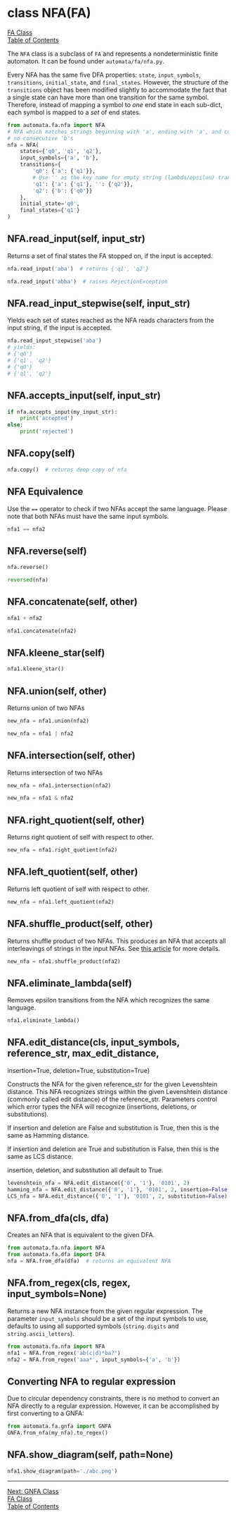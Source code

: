 # class NFA(FA)

[FA Class](class-fa.md)  
[Table of Contents](../README.md)

The `NFA` class is a subclass of `FA` and represents a nondeterministic finite
automaton. It can be found under `automata/fa/nfa.py`.

Every NFA has the same five DFA properties: `state`, `input_symbols`,
`transitions`, `initial_state`, and `final_states`. However, the structure of
the `transitions` object has been modified slightly to accommodate the fact that
a single state can have more than one transition for the same symbol. Therefore,
instead of mapping a symbol to *one* end state in each sub-dict, each symbol is
mapped to a *set* of end states.

```python
from automata.fa.nfa import NFA
# NFA which matches strings beginning with 'a', ending with 'a', and containing
# no consecutive 'b's
nfa = NFA(
    states={'q0', 'q1', 'q2'},
    input_symbols={'a', 'b'},
    transitions={
        'q0': {'a': {'q1'}},
        # Use '' as the key name for empty string (lambda/epsilon) transitions
        'q1': {'a': {'q1'}, '': {'q2'}},
        'q2': {'b': {'q0'}}
    },
    initial_state='q0',
    final_states={'q1'}
)
```

## NFA.read_input(self, input_str)

Returns a set of final states the FA stopped on, if the input is accepted.

```python
nfa.read_input('aba')  # returns {'q1', 'q2'}
```

```python
nfa.read_input('abba')  # raises RejectionException
```

## NFA.read_input_stepwise(self, input_str)

Yields each set of states reached as the NFA reads characters from the input
string, if the input is accepted.

```python
nfa.read_input_stepwise('aba')
# yields:
# {'q0'}
# {'q1', 'q2'}
# {'q0'}
# {'q1', 'q2'}
```

## NFA.accepts_input(self, input_str)

```python
if nfa.accepts_input(my_input_str):
    print('accepted')
else:
    print('rejected')
```

## NFA.copy(self)

```python
nfa.copy()  # returns deep copy of nfa
```

## NFA Equivalence

Use the `==` operator to check if two NFAs accept the same language. Please
note that both NFAs must have the same input symbols.

```python
nfa1 == nfa2
```

## NFA.reverse(self)

```python
nfa.reverse()
```

```python
reversed(nfa)
```

## NFA.concatenate(self, other)

```python
nfa1 + nfa2
```

```python
nfa1.concatenate(nfa2)
```

## NFA.kleene_star(self)

```python
nfa1.kleene_star()
```

## NFA.union(self, other)

Returns union of two NFAs

```python
new_nfa = nfa1.union(nfa2)
```

```python
new_nfa = nfa1 | nfa2
```

## NFA.intersection(self, other)

Returns intersection of two NFAs

```python
new_nfa = nfa1.intersection(nfa2)
```

```python
new_nfa = nfa1 & nfa2
```
## NFA.right_quotient(self, other)

Returns right quotient of self with respect to other.

```python
new_nfa = nfa1.right_quotient(nfa2)
```

## NFA.left_quotient(self, other)

Returns left quotient of self with respect to other.

```python
new_nfa = nfa1.left_quotient(nfa2)
```

## NFA.shuffle_product(self, other)

Returns shuffle product of two NFAs. This produces an NFA that accepts all
interleavings of strings in the input NFAs.
See [this article](https://link.springer.com/chapter/10.1007/978-3-031-19685-0_3) for more details.

```python
new_nfa = nfa1.shuffle_product(nfa2)
```

## NFA.eliminate_lambda(self)

Removes epsilon transitions from the NFA which recognizes the same language.

```python
nfa1.eliminate_lambda()
```
## NFA.edit_distance(cls, input_symbols, reference_str, max_edit_distance,
insertion=True, deletion=True, substitution=True)

Constructs the NFA for the given reference_str for the given Levenshtein distance.
This NFA recognizes strings within the given Levenshtein distance
(commonly called edit distance) of the reference_str.
Parameters control which error types the NFA will recognize (insertions,
deletions, or substitutions).

If insertion and deletion are False and substitution is True,
then this is the same as Hamming distance.

If insertion and deletion are True and substitution is False,
then this is the same as LCS distance.

insertion, deletion, and substitution all default to True.

```python
levenshtein_nfa = NFA.edit_distance({'0', '1'}, '0101', 2)
hamming_nfa = NFA.edit_distance({'0', '1'}, '0101', 2, insertion=False, deletion=False)
LCS_nfa = NFA.edit_distance({'0', '1'}, '0101', 2, substitution=False)
```

## NFA.from_dfa(cls, dfa)

Creates an NFA that is equivalent to the given DFA.

```python
from automata.fa.nfa import NFA
from automata.fa.dfa import DFA
nfa = NFA.from_dfa(dfa)  # returns an equivalent NFA
```

## NFA.from_regex(cls, regex, input_symbols=None)

Returns a new NFA instance from the given regular expression. The
parameter `input_symbols` should be a set of the input symbols to use,
defaults to using all supported symbols (`string.digits` and `string.ascii_letters`).

```python
from automata.fa.nfa import NFA
nfa1 = NFA.from_regex('ab(c|d)*ba?')
nfa2 = NFA.from_regex('aaa*', input_symbols={'a', 'b'})
```

## Converting NFA to regular expression

Due to circular dependency constraints, there is no method to convert an NFA
directly to a regular expression. However, it can be accomplished by first
converting to a GNFA:

```python
from automata.fa.gnfa import GNFA
GNFA.from_nfa(my_nfa).to_regex()
```

## NFA.show_diagram(self, path=None)

```python
nfa1.show_diagram(path='./abc.png')
```

------

[Next: GNFA Class](class-gnfa.md)  
[FA Class](class-fa.md)  
[Table of Contents](../README.md)
